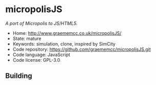 # micropolisJS

_A port of Micropolis to JS/HTML5._

- Home: http://www.graememcc.co.uk/micropolisJS/
- State: mature
- Keywords: simulation, clone, inspired by SimCity
- Code repository: https://github.com/graememcc/micropolisJS.git
- Code language: JavaScript
- Code license: GPL-3.0

## Building
